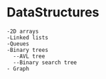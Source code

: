 # DataStructures
    -2D arrays
    -Linked lists
    -Queues
    -Binary trees
      --AVL tree
      --Binary search tree
    - Graph
